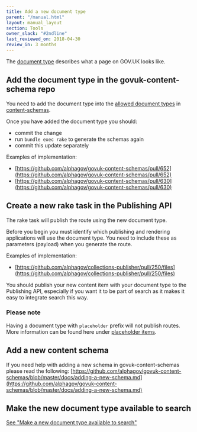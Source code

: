 ```yaml
---
title: Add a new document type
parent: "/manual.html"
layout: manual_layout
section: Tools
owner_slack: "#2ndline"
last_reviewed_on: 2018-04-30
review_in: 3 months
---
```


The [document type](https://docs.publishing.service.gov.uk/document-types.html) describes what a page on GOV.UK looks like.

## Add the document type in the govuk-content-schema repo

You need to add the document type into the [allowed document types](https://github.com/alphagov/govuk-content-schemas/blob/master/lib/govuk_content_schemas/allowed_document_types.yml) in [content-schemas](https://github.com/alphagov/govuk-content-schemas).

Once you have added the document type you should:

- commit the change
- run `bundle exec rake` to generate the schemas again
- commit this update separately

Examples of implementation:

- [https://github.com/alphagov/govuk-content-schemas/pull/652](https://github.com/alphagov/govuk-content-schemas/pull/652)
- [https://github.com/alphagov/govuk-content-schemas/pull/630](https://github.com/alphagov/govuk-content-schemas/pull/630)

## Create a new rake task in the Publishing API

The rake task will publish the route using the new document type.

Before you begin you must identify which publishing and rendering applications will use the document type. You need to include these as parameters (payload) when you generate the route.

Examples of implementation:

- [https://github.com/alphagov/collections-publisher/pull/250/files](https://github.com/alphagov/collections-publisher/pull/250/files)

You should publish your new content item with your document type to the Publishing API, especially if you want it to be part of search as it makes it easy to integrate search this way.

### Please note
Having a document type with `placeholder` prefix will not publish routes. More information can be found here under
[placeholder items](https://github.com/alphagov/content-store/blob/f5bf2ae1d86b6a38d52d22074c0d13acf2a0413c/doc/route_registration.md#placeholder-items).


## Add a new content schema

If you need help with adding a new schema in govuk-content-schemas please read the following: [https://github.com/alphagov/govuk-content-schemas/blob/master/docs/adding-a-new-schema.md](https://github.com/alphagov/govuk-content-schemas/blob/master/docs/adding-a-new-schema.md)

## Make the new document type available to search

[See "Make a new document type available to search"](/manual/make-a-new-document-type-available-to-search.html)
